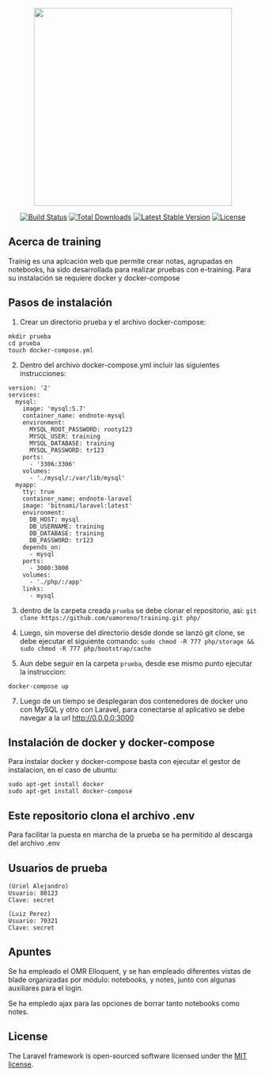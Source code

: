 <p align="center"><img src="https://res.cloudinary.com/dtfbvvkyp/image/upload/v1566331377/laravel-logolockup-cmyk-red.svg" width="400"></p>

<p align="center">
<a href="https://travis-ci.org/laravel/framework"><img src="https://travis-ci.org/laravel/framework.svg" alt="Build Status"></a>
<a href="https://packagist.org/packages/laravel/framework"><img src="https://poser.pugx.org/laravel/framework/d/total.svg" alt="Total Downloads"></a>
<a href="https://packagist.org/packages/laravel/framework"><img src="https://poser.pugx.org/laravel/framework/v/stable.svg" alt="Latest Stable Version"></a>
<a href="https://packagist.org/packages/laravel/framework"><img src="https://poser.pugx.org/laravel/framework/license.svg" alt="License"></a>
</p>

## Acerca de training

Trainig es una aplcación web que permite crear notas, agrupadas en notebooks, ha sido desarrollada para realizar pruebas con e-training. Para su instalación se requiere docker y docker-compose

## Pasos de instalación

1. Crear un directorio prueba y el archivo docker-compose:
```
mkdir prueba
cd prueba
touch docker-compose.yml
```
2. Dentro del archivo docker-compose.yml incluir las siguientes instrucciones:

```
version: '2'
services:
  mysql:
    image: 'mysql:5.7'
    container_name: endnote-mysql
    environment:
      MYSQL_ROOT_PASSWORD: rooty123
      MYSQL_USER: training
      MYSQL_DATABASE: training
      MYSQL_PASSWORD: tr123
    ports:
      - '3306:3306'
    volumes:
      - './mysql/:/var/lib/mysql'
  myapp:
    tty: true
    container_name: endnote-laravel
    image: 'bitnami/laravel:latest'
    environment:
      DB_HOST: mysql
      DB_USERNAME: training
      DB_DATABASE: training
      DB_PASSWORD: tr123
    depends_on:
      - mysql
    ports:
      - 3000:3000
    volumes:
      - './php/:/app'
    links:
      - mysql
```

3. dentro de la carpeta creada ```prueba``` se debe clonar el repositorio, asi:
```git clone https://github.com/uamoreno/training.git php/```

4. Luego, sin moverse del directorio desde donde se lanzó git clone, se debe ejecutar el siguiente comando: 
```sudo chmod -R 777 php/storage && sudo chmod -R 777 php/bootstrap/cache```

6. Aun debe seguir en la carpeta ```prueba```, desde ese mismo punto ejecutar la instruccion:
```
docker-compose up
```

7. Luego de un tiempo se desplegaran dos contenedores de docker uno con MySQL y otro con Laravel, para conectarse al aplicativo se debe navegar a la url http://0.0.0.0:3000


## Instalación de docker y docker-compose

Para instalar docker y docker-compose basta con ejecutar el gestor de instalacion, en el caso de ubuntu:
```
sudo apt-get install docker
sudo apt-get install docker-compose
```

## Este repositorio clona el archivo .env

Para facilitar la puesta en marcha de la prueba se ha permitido al descarga del archivo .env

## Usuarios de prueba
```
(Uriel Alejandro)
Usuario: 80123
Clave: secret
```
```
(Luiz Perez)
Usuario: 70321
Clave: secret
```

## Apuntes

Se ha empleado el OMR Elloquent, y se han empleado diferentes vistas de blade organizadas por módulo: notebooks, y notes, junto con algunas auxiliares para el login.

Se ha empledo ajax para las opciones de borrar tanto notebooks como notes.

## License

The Laravel framework is open-sourced software licensed under the [MIT license](https://opensource.org/licenses/MIT).
